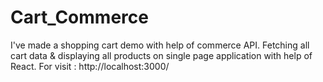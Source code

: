 # Cart_Commerce
 I've made a shopping cart demo with help of commerce API. Fetching all cart data & displaying all products on single page application with help of React. For visit : http://localhost:3000/
